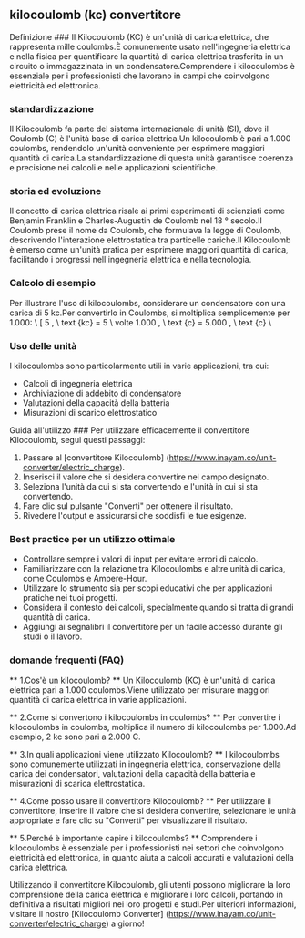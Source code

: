 ## kilocoulomb (kc) convertitore

Definizione ###
Il Kilocoulomb (KC) è un'unità di carica elettrica, che rappresenta mille coulombs.È comunemente usato nell'ingegneria elettrica e nella fisica per quantificare la quantità di carica elettrica trasferita in un circuito o immagazzinata in un condensatore.Comprendere i kilocoulombs è essenziale per i professionisti che lavorano in campi che coinvolgono elettricità ed elettronica.

### standardizzazione
Il Kilocoulomb fa parte del sistema internazionale di unità (SI), dove il Coulomb (C) è l'unità base di carica elettrica.Un kilocoulomb è pari a 1.000 coulombs, rendendolo un'unità conveniente per esprimere maggiori quantità di carica.La standardizzazione di questa unità garantisce coerenza e precisione nei calcoli e nelle applicazioni scientifiche.

### storia ed evoluzione
Il concetto di carica elettrica risale ai primi esperimenti di scienziati come Benjamin Franklin e Charles-Augustin de Coulomb nel 18 ° secolo.Il Coulomb prese il nome da Coulomb, che formulava la legge di Coulomb, descrivendo l'interazione elettrostatica tra particelle cariche.Il Kilocoulomb è emerso come un'unità pratica per esprimere maggiori quantità di carica, facilitando i progressi nell'ingegneria elettrica e nella tecnologia.

### Calcolo di esempio
Per illustrare l'uso di kilocoulombs, considerare un condensatore con una carica di 5 kc.Per convertirlo in Coulombs, si moltiplica semplicemente per 1.000:
\ [
5 \, \ text {kc} = 5 \ volte 1.000 \, \ text {c} = 5.000 \, \ text {c}
\

### Uso delle unità
I kilocoulombs sono particolarmente utili in varie applicazioni, tra cui:
- Calcoli di ingegneria elettrica
- Archiviazione di addebito di condensatore
- Valutazioni della capacità della batteria
- Misurazioni di scarico elettrostatico

Guida all'utilizzo ###
Per utilizzare efficacemente il convertitore Kilocoulomb, segui questi passaggi:
1. Passare al [convertitore Kilocoulomb] (https://www.inayam.co/unit-converter/electric_charge).
2. Inserisci il valore che si desidera convertire nel campo designato.
3. Seleziona l'unità da cui si sta convertendo e l'unità in cui si sta convertendo.
4. Fare clic sul pulsante "Converti" per ottenere il risultato.
5. Rivedere l'output e assicurarsi che soddisfi le tue esigenze.

### Best practice per un utilizzo ottimale
- Controllare sempre i valori di input per evitare errori di calcolo.
- Familiarizzare con la relazione tra Kilocoulombs e altre unità di carica, come Coulombs e Ampere-Hour.
- Utilizzare lo strumento sia per scopi educativi che per applicazioni pratiche nei tuoi progetti.
- Considera il contesto dei calcoli, specialmente quando si tratta di grandi quantità di carica.
- Aggiungi ai segnalibri il convertitore per un facile accesso durante gli studi o il lavoro.

### domande frequenti (FAQ)

** 1.Cos'è un kilocoulomb? **
Un Kilocoulomb (KC) è un'unità di carica elettrica pari a 1.000 coulombs.Viene utilizzato per misurare maggiori quantità di carica elettrica in varie applicazioni.

** 2.Come si convertono i kilocoulombs in coulombs? **
Per convertire i kilocoulombs in coulombs, moltiplica il numero di kilocoulombs per 1.000.Ad esempio, 2 kc sono pari a 2.000 C.

** 3.In quali applicazioni viene utilizzato Kilocoulomb? **
I kilocoulombs sono comunemente utilizzati in ingegneria elettrica, conservazione della carica dei condensatori, valutazioni della capacità della batteria e misurazioni di scarica elettrostatica.

** 4.Come posso usare il convertitore Kilocoulomb? **
Per utilizzare il convertitore, inserire il valore che si desidera convertire, selezionare le unità appropriate e fare clic su "Converti" per visualizzare il risultato.

** 5.Perché è importante capire i kilocoulombs? **
Comprendere i kilocoulombs è essenziale per i professionisti nei settori che coinvolgono elettricità ed elettronica, in quanto aiuta a calcoli accurati e valutazioni della carica elettrica.

Utilizzando il convertitore Kilocoulomb, gli utenti possono migliorare la loro comprensione della carica elettrica e migliorare i loro calcoli, portando in definitiva a risultati migliori nei loro progetti e studi.Per ulteriori informazioni, visitare il nostro [Kilocoulomb Converter] (https://www.inayam.co/unit-converter/electric_charge) a giorno!